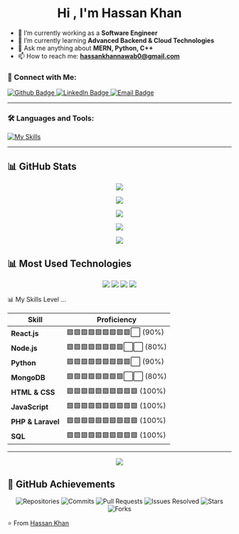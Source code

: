 <!-- Centered Title with GIF -->
<h1 align="center">Hi , I'm Hassan Khan</h1>

- 🔭 I’m currently working as a **Software Engineer**  
- 🌱 I’m currently learning **Advanced Backend & Cloud Technologies**  
- 💬 Ask me anything about **MERN, Python, C++**  
- 📫 How to reach me: **hassankhannawab0@gmail.com**

### **📱 Connect with Me:**  
<div id="badges">
  <a href="https://github.com/your-github">
    <img src="https://img.shields.io/badge/GitHub-white?style=for-the-badge&logo=Github&logoColor=black" alt="Github Badge"/>
  </a>
  <a href="https://linkedin.com/in/hassan-khan-482678269">
    <img src="https://img.shields.io/badge/LinkedIn-0A66C2?style=for-the-badge&logo=linkedin&logoColor=white" alt="LinkedIn Badge"/>
  </a>
  <a href="hassankhannawab0@gmail.com">
    <img src="https://img.shields.io/badge/Email-D14836?style=for-the-badge&logo=gmail&logoColor=white" alt="Email Badge"/>
  </a>
</div>

---

### **🛠️ Languages and Tools:**  
[![My Skills](https://skillicons.dev/icons?i=react,nodejs,express,mongodb,python,cpp,html,css,js,php,laravel,mysql,git,github,vscode&perline=6)](https://skillicons.dev)

---
## 📊 GitHub Stats  

<p align="center">
  <img src="https://github-readme-stats.vercel.app/api?username=your-github&show_icons=true&theme=tokyonight&hide_border=true&count_private=true&custom_title=Epic%20Coder&line_height=30&hide=contribs" />
</p>

<p align="center">
  <img src="https://github-readme-streak-stats.herokuapp.com/?user=your-github&theme=tokyonight&hide_border=true&stroke=29FF00&fire=FF0000&currStreakNum=FFCC00&currStreakLabel=FFFFFF&sideNums=FF6600&sideLabels=00FF00" />
</p>

<p align="center">
  <img src="https://github-readme-stats.vercel.app/api/top-langs/?username=your-github&theme=tokyonight&layout=compact&hide_border=true&langs_count=4&hide_title=false&custom_title=Most%20Used%20Languages&include_titles=true&langs=javascript,typescript,python,mongodb" />
</p>

<p align="center">
  <img src="https://github-readme-activity-graph.vercel.app/graph?username=your-github&theme=tokyonight&hide_border=true&color=00FF00&area_color=FF0000&point=FFCC00&hide_title=false" />
</p>

<p align="center">
  <img src="https://github-profile-trophy.vercel.app/?username=your-github&theme=tokyonight&no-frame=true&margin-w=15&rank=SECRET,SSS,SS,S" />
</p>

## 📊 Most Used Technologies  

<p align="center">
  <img src="https://img.shields.io/badge/React-20232A?style=for-the-badge&logo=react&logoColor=61DAFB" />
  <img src="https://img.shields.io/badge/Node.js-43853D?style=for-the-badge&logo=node.js&logoColor=white" />
  <img src="https://img.shields.io/badge/Python-3776AB?style=for-the-badge&logo=python&logoColor=white" />
  <img src="https://img.shields.io/badge/MongoDB-4EA94B?style=for-the-badge&logo=mongodb&logoColor=white" />
</p>
 📊 My Skills Level ...

| Skill       | Proficiency |
|-------------|------------|
| **React.js**  | 🟩🟩🟩🟩🟩🟩🟩🟩🟩⬜  (90%) |
| **Node.js**   | 🟩🟩🟩🟩🟩🟩🟩🟩⬜⬜  (80%) |
| **Python**    | 🟩🟩🟩🟩🟩🟩🟩🟩🟩⬜  (90%) |
| **MongoDB**   | 🟩🟩🟩🟩🟩🟩🟩🟩⬜⬜  (80%) |
| **HTML & CSS**| 🟩🟩🟩🟩🟩🟩🟩🟩🟩🟩  (100%) |
| **JavaScript**| 🟩🟩🟩🟩🟩🟩🟩🟩🟩🟩  (100%) |
| **PHP & Laravel** | 🟩🟩🟩🟩🟩🟩🟩🟩🟩🟩  (100%) |
| **SQL**       | 🟩🟩🟩🟩🟩🟩🟩🟩🟩🟩  (100%) |


---
<p align="center">
  <img src="https://github-readme-stats.vercel.app/api/top-langs/?username=your-github&theme=tokyonight&layout=compact&hide_border=true&langs_count=8&custom_title=Top%20Languages&card_width=400" />
</p>


## 🚀 GitHub Achievements

<p align="center">
  <img src="https://img.shields.io/badge/Repositories-150%2B-blue?style=for-the-badge&logo=github" alt="Repositories" />
  <img src="https://img.shields.io/badge/Commits-50K%2B-green?style=for-the-badge&logo=git" alt="Commits" />
  <img src="https://img.shields.io/badge/Pull%20Requests-5K%2B-orange?style=for-the-badge&logo=github" alt="Pull Requests" />
  <img src="https://img.shields.io/badge/Issues%20Resolved-10K%2B-red?style=for-the-badge&logo=bugatti" alt="Issues Resolved" />
  <img src="https://img.shields.io/badge/Stars-100K%2B-yellow?style=for-the-badge&logo=star" alt="Stars" />
  <img src="https://img.shields.io/badge/Forks-25K%2B-purple?style=for-the-badge&logo=repo-forked" alt="Forks" />
</p>


⭐️ From [Hassan Khan](https://github.com/your-github)

